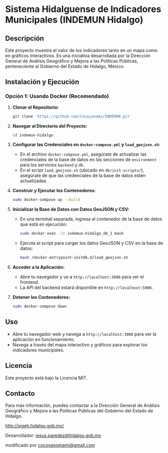 # Sistema Hidalguense de Indicadores Municipales (INDEMUN Hidalgo)

## Descripción
Este proyecto muestra el valor de los indicadores tanto en un mapa como en gráficos interactivos. Es una iniciativa desarrollada por la Dirección General de Análisis Geográfico y Mejora a las Políticas Públicas, perteneciente al Gobierno del Estado de Hidalgo, México.

## Instalación y Ejecución

### Opción 1: Usando Docker (Recomendado)

1. **Clonar el Repositorio:**
    ```bash
    git clone 'https://github.com/Cocoyanami/INDEMUN.git'
    ```

2. **Navegar al Directorio del Proyecto:**
    ```bash
    cd indemun-hidalgo
    ```

3. **Configurar las Credenciales en `docker-compose.yml` y `load_geojson.sh`:**
   - En el archivo `docker-compose.yml`, asegúrate de actualizar las credenciales de la base de datos en las secciones de `environment` para los servicios `backend` y `db`.
   - En el script `load_geojson.sh` (ubicado en `db/init-scripts/`), asegúrate de que las credenciales de la base de datos estén actualizadas.

4. **Construir y Ejecutar los Contenedores:**
    ```bash
    sudo docker-compose up --build
    ```

5. **Inicializar la Base de Datos con Datos GeoJSON y CSV:**
   - En una terminal separada, ingresa al contenedor de la base de datos que está en ejecución:
     ```bash
     sudo docker exec -it indemun-hidalgo_db_1 bash
     ```
   - Ejecuta el script para cargar los datos GeoJSON y CSV en la base de datos:
     ```bash
     bash /docker-entrypoint-initdb.d/load_geojson.sh
     ```

6. **Acceder a la Aplicación:**
   - Abre tu navegador y ve a `http://localhost:3000` para ver el frontend.
   - La API del backend estará disponible en `http://localhost:5000`.

7. **Detener los Contenedores:**
    ```bash
    sudo docker-compose down
    ```

## Uso

- Abre tu navegador web y navega a `http://localhost:3000` para ver la aplicación en funcionamiento.
- Navega a través del mapa interactivo y gráficos para explorar los indicadores municipales.

## Licencia

Este proyecto está bajo la Licencia MIT.

## Contacto

Para más información, puedes contactar a la Dirección General de Análisis Geográfico y Mejora a las Políticas Públicas del Gobierno del Estado de Hidalgo.

http://sigeh.hidalgo.gob.mx/

Desarrollador: jesus.paredez@hidalgo.gob.mx



modificado por cocoyanomami@gmail.com
